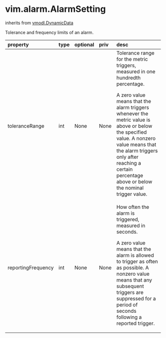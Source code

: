 vim.alarm.AlarmSetting
======================
inherits from [vmodl.DynamicData](docs/vmodl.DynamicData.md)


Tolerance and frequency limits of an alarm.

| property | type | optional | priv | desc |
|:---------|:-----|:---------|:-----|:-----|
| toleranceRange | int | None | None | Tolerance range for the metric triggers, measured in one hundredth percentage.    <p>    A zero value means that the alarm    triggers whenever the metric value is above    or below the specified value.    A nonzero value means that the alarm    triggers only after reaching a certain percentage    above or below the nominal trigger value. |
| reportingFrequency | int | None | None | How often the alarm is triggered, measured in seconds.    <p>    A zero value means that the alarm is allowed    to trigger as often as possible.    A nonzero value means that any subsequent triggers    are suppressed for a period of seconds following a    reported trigger. |


